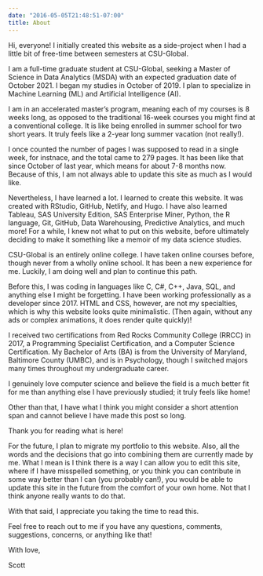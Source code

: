 ```yaml
---
date: "2016-05-05T21:48:51-07:00"
title: About
---
```


Hi, everyone! I initially created this website as a side-project when I had a little bit of free-time between semesters at CSU-Global.

I am a full-time graduate student at CSU-Global, seeking a Master of Science in Data Analytics (MSDA) with an expected graduation date of October 2021.  I began my studies in October of 2019.  I plan to specialize in Machine Learning (ML) and Artificial Intelligence (AI).

I am in an accelerated master’s program, meaning each of my courses is 8 weeks long, as opposed to the traditional 16-week courses you might find at a conventional college.  It is like being enrolled in summer school for two short years.  It truly feels like a 2-year long summer vacation (not really!).

I once counted the number of pages I was supposed to read in a single week, for instnace, and the total came to 279 pages.  It has been like that since October of last year, which means for about 7-8 months now.  Because of this, I am not always able to update this site as much as I would like.

Nevertheless, I have learned a lot.  I learned to create this website.  It was created with RStudio, GitHub, Netlify, and Hugo.  I have also learned Tableau, SAS University Edition, SAS Enterprise Miner, Python, the R language, Git, GitHub, Data Warehousing, Predictive Analytics, and much more! For a while, I knew not what to put on this website, before ultimately deciding to make it something like a memoir of my data science studies.

CSU-Global is an entirely online college.  I have taken online courses before, though never from a wholly online school.  It has been a new experience for me.  Luckily, I am doing well and plan to continue this path.

Before this, I was coding in languages like C, C#, C++, Java, SQL, and anything else I might be forgetting.  I have been working professionally as a developer since 2017.  HTML and CSS, however, are not my specialties, which is why this website looks quite minimalistic.  (Then again, without any ads or complex animations, it does render quite quickly)!

I received two certifications from Red Rocks Community College (RRCC) in 2017, a Programming Specialist Certification, and a Computer Science Certification.  My Bachelor of Arts (BA) is from the University of Maryland, Baltimore County (UMBC), and is in Psychology, though I switched majors many times throughout my undergraduate career.

I genuinely love computer science and believe the field is a much better fit for me than anything else I have previously studied; it truly feels like home!

Other than that, I have what I think you might consider a short attention span and cannot believe I have made this post so long.

Thank you for reading what is here! 

For the future, I plan to migrate my portfolio to this website.  Also, all the words and the decisions that go into combining them are currently made by me.  What I mean is I think there is a way I can allow you to edit this site, where if I have misspelled something, or you think you can contribute in some way better than I can (you probably can!), you would be able to update this site in the future from the comfort of your own home.  Not that I think anyone really wants to do that.

With that said, I appreciate you taking the time to read this.

Feel free to reach out to me if you have any questions, comments, suggestions, concerns, or anything like that! 

With love,


Scott 
